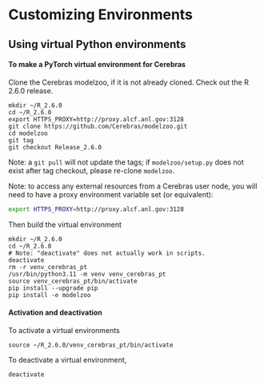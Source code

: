 # Customizing Environments

## Using virtual Python environments

#### To make a PyTorch virtual environment for Cerebras

Clone the Cerebras modelzoo, if it is not already cloned. Check out the R 2.6.0 release.

```console
mkdir ~/R_2.6.0
cd ~/R_2.6.0
export HTTPS_PROXY=http://proxy.alcf.anl.gov:3128
git clone https://github.com/Cerebras/modelzoo.git
cd modelzoo
git tag
git checkout Release_2.6.0
```
Note: a `git pull` will not update the tags; if `modelzoo/setup.py` does not exist after tag checkout, please re-clone `modelzoo`.

Note: to access any external resources from a Cerebras user node, you will need to have a proxy environment variable set (or equivalent):
```bash
export HTTPS_PROXY=http://proxy.alcf.anl.gov:3128
```

Then build the virtual environment

```console
mkdir ~/R_2.6.0
cd ~/R_2.6.0
# Note: "deactivate" does not actually work in scripts.
deactivate
rm -r venv_cerebras_pt
/usr/bin/python3.11 -m venv venv_cerebras_pt
source venv_cerebras_pt/bin/activate
pip install --upgrade pip
pip install -e modelzoo
```

<!--- No longer any TensorFlow wheel
#### To make a TensorFlow virtual environment for Cerebras
--->

#### Activation and deactivation

To activate a virtual environments

```console
source ~/R_2.6.0/venv_cerebras_pt/bin/activate
```

To deactivate a virtual environment,

```console
deactivate
```
